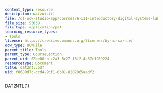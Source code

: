 ```yaml
---
content_type: resource
description: DAT2NTL(1)
file: /ol-ocw-studio-app/courses/6-111-introductory-digital-systems-laboratory-fall-2002/f8680d7cccd49cf10b028207965aadf2_dat2ntl.pdf
file_size: 55038
file_type: application/pdf
learning_resource_types:
- Tools
license: https://creativecommons.org/licenses/by-nc-sa/4.0/
ocw_type: OCWFile
parent_title: Tools
parent_type: CourseSection
parent_uid: 62be00cb-c2a3-5c27-f3f2-4c87c1989224
resourcetype: Document
title: dat2ntl.pdf
uid: f8680d7c-ccd4-9cf1-0b02-8207965aadf2
---
```

DAT2NTL(1)